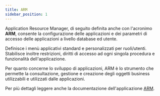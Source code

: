 ```yaml
---
title: ARM
sidebar_position: 1
---
```


Application Resource Manager, di seguito definita anche con l'acronimo **ARM**, consente la configurazione delle applicazioni e dei parametri di accesso delle applicazioni a livello database ed utente.

Definisce i menù applicativi standard e personalizzati per ruoli/utenti. Stabilisce inoltre restrizioni, diritti di accesso ad ogni singola procedura e funzionalità dell'applicazione.

Per quanto concerne lo sviluppo di applicazioni, ARM è lo strumento che permette la consultazione, gestione e creazione degli oggetti business utilizzabili e utilizzati dalle applicazioni.

Per più dettagli leggere anche la documentazione dell'applicazione [ARM](https://docs.fluentis.com/Arm/).
